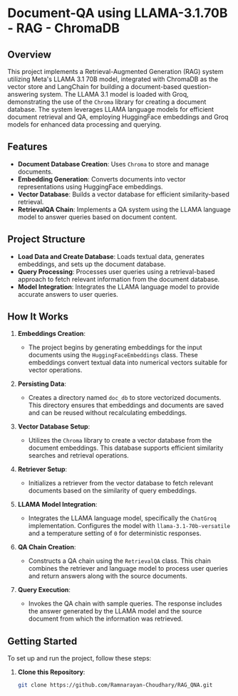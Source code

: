 


# Document-QA using LLAMA-3.1.70B - RAG - ChromaDB

## Overview

This project implements a Retrieval-Augmented Generation (RAG) system utilizing Meta's LLAMA 3.1 70B model, integrated with ChromaDB as the vector store and LangChain for building a document-based question-answering system. The LLAMA 3.1 model is loaded with Groq, demonstrating the use of the `Chroma` library for creating a document database. The system leverages LLAMA language models for efficient document retrieval and QA, employing HuggingFace embeddings and Groq models for enhanced data processing and querying.

## Features

- **Document Database Creation**: Uses `Chroma` to store and manage documents.
- **Embedding Generation**: Converts documents into vector representations using HuggingFace embeddings.
- **Vector Database**: Builds a vector database for efficient similarity-based retrieval.
- **RetrievalQA Chain**: Implements a QA system using the LLAMA language model to answer queries based on document content.

## Project Structure

- **Load Data and Create Database**: Loads textual data, generates embeddings, and sets up the document database.
- **Query Processing**: Processes user queries using a retrieval-based approach to fetch relevant information from the document database.
- **Model Integration**: Integrates the LLAMA language model to provide accurate answers to user queries.

## How It Works

1. **Embeddings Creation**:
   - The project begins by generating embeddings for the input documents using the `HuggingFaceEmbeddings` class. These embeddings convert textual data into numerical vectors suitable for vector operations.

2. **Persisting Data**:
   - Creates a directory named `doc_db` to store vectorized documents. This directory ensures that embeddings and documents are saved and can be reused without recalculating embeddings.

3. **Vector Database Setup**:
   - Utilizes the `Chroma` library to create a vector database from the document embeddings. This database supports efficient similarity searches and retrieval operations.

4. **Retriever Setup**:
   - Initializes a retriever from the vector database to fetch relevant documents based on the similarity of query embeddings.

5. **LLAMA Model Integration**:
   - Integrates the LLAMA language model, specifically the `ChatGroq` implementation. Configures the model with `llama-3.1-70b-versatile` and a temperature setting of `0` for deterministic responses.

6. **QA Chain Creation**:
   - Constructs a QA chain using the `RetrievalQA` class. This chain combines the retriever and language model to process user queries and return answers along with the source documents.

7. **Query Execution**:
   - Invokes the QA chain with sample queries. The response includes the answer generated by the LLAMA model and the source document from which the information was retrieved.

## Getting Started

To set up and run the project, follow these steps:

1. **Clone this Repository**:
   ```bash
   git clone https://github.com/Ramnarayan-Choudhary/RAG_QNA.git
